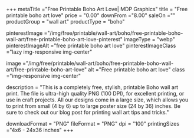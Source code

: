 +++
metaTitle ="Free Printable Boho Art Love| MDP Graphics"
title = "Free printable boho art love"
price = "0.00"
downFrom ="8.00"
saleOn =""
productGroup = "wall art"
productType = "boho"

pinterestImage ="/img/free/printable/wall-art/boho/free-printable-boho-wall-art/free-printable-boho-art-love-pinterest"
imageType = "webp"
pinterestImageAlt ="free printable boho art love"
pinterestImageClass ="lazy img-responsive img-center"

image ="/img/free/printable/wall-art/boho/free-printable-boho-wall-art/free-printable-boho-art-love"
alt ="Free printable boho art love"
class ="img-responsive img-center"

description = "This is a completely free, stylish, printable Boho wall art print. The file is ultra-high quality PNG (100 DPI), for excellent printing, or use in craft projects. All our designs come in a large size, which allows you to print from small (4 by 6) up to large poster size (24 by 36) inches. Be sure to check out our blog post for printing wall art tips and tricks."

downloadFormat = "PNG"
fileFormat = "PNG"
dpi = "100"
printingSizes ="4x6 - 24x36 inches"
+++


